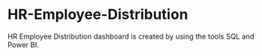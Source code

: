 # HR-Employee-Distribution
HR Employee Distribution dashboard is created by using the tools SQL and Power BI.
